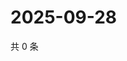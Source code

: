 # 2025-09-28

共 0 条

<!-- BEGIN ZHIHUQUESTIONS -->
<!-- 最后更新时间 Sun Sep 28 2025 08:57:10 GMT+0800 (China Standard Time) -->

<!-- END ZHIHUQUESTIONS -->
